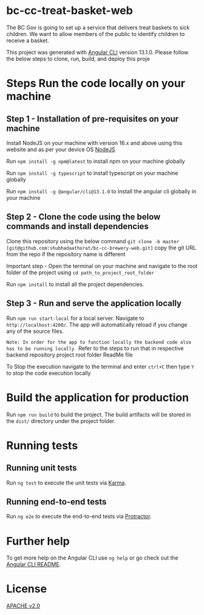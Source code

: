 # bc-cc-treat-basket-web
The BC Gov is going to set up a service that delivers treat baskets to sick children. We want to allow members of the public to identify children to receive a basket.

This project was generated with [Angular CLI](https://github.com/angular/angular-cli) version 13.1.0. Please follow the below steps to clone, run, build, and deploy this proje

# Steps Run the code locally on your machine

## Step 1 -  Installation of pre-requisites on your machine

Install NodeJS on your machine with version 16.x and above using this website and as per your device OS [NodeJS](https://nodejs.org/en/download/)

Run `npm install -g npm@latest` to install npm on your machine globally

Run `npm install -g typescript` to install typescript on your machine globally

Run `npm install -g @angular/cli@13.1.0` to install the angular cli globally in your machine

## Step 2 -  Clone the code using the below commands and install dependencies

Clone this repository using the below command `git clone -b master [git@github.com:shubhadaathorat/bc-cc-brewery-web.git]` copy the git URL from the repo if the repository name is different

Important step - Open the terminal on your machine and navigate to the root folder of the project using `cd path_to_project_root_folder`

Run `npm install` to install all the project dependencies.

## Step 3 - Run and serve the application locally

Run `npm run start-local` for a local server. Navigate to `http://localhost:4200/`. The app will automatically reload if you change any of the source files.

`Note: In order for the app to function locally the backend code also has to be running locally ` Refer to the steps to run that in respective backend repository project root folder ReadMe file

To Stop the execution navigate to the terminal and enter `ctrl+C` then type `Y` to stop the code execution locally

# Build the application for production

Run `npm run build` to build the project. The build artifacts will be stored in the `dist/` directory under the project folder.

# Running tests
## Running unit tests

Run `ng test` to execute the unit tests via [Karma](https://karma-runner.github.io).

## Running end-to-end tests

Run `ng e2e` to execute the end-to-end tests via [Protractor](http://www.protractortest.org/).

# Further help

To get more help on the Angular CLI use `ng help` or go check out the [Angular CLI README](https://github.com/angular/angular-cli/blob/master/README.md).

# License

[APACHE v2.0](https://www.apache.org/licenses/LICENSE-2.0)